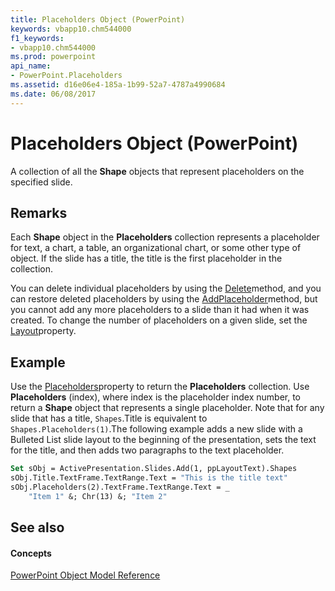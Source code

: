 ```yaml
---
title: Placeholders Object (PowerPoint)
keywords: vbapp10.chm544000
f1_keywords:
- vbapp10.chm544000
ms.prod: powerpoint
api_name:
- PowerPoint.Placeholders
ms.assetid: d16e06e4-185a-1b99-52a7-4787a4990684
ms.date: 06/08/2017
---
```



# Placeholders Object (PowerPoint)

A collection of all the **Shape** objects that represent placeholders on the specified slide.


## Remarks

 Each **Shape** object in the **Placeholders** collection represents a placeholder for text, a chart, a table, an organizational chart, or some other type of object. If the slide has a title, the title is the first placeholder in the collection.

You can delete individual placeholders by using the [Delete](shapenodes-delete-method-powerpoint.md)method, and you can restore deleted placeholders by using the [AddPlaceholder](shapes-addplaceholder-method-powerpoint.md)method, but you cannot add any more placeholders to a slide than it had when it was created. To change the number of placeholders on a given slide, set the [Layout](slide-layout-property-powerpoint.md)property.


## Example

Use the [Placeholders](shapes-placeholders-property-powerpoint.md)property to return the **Placeholders** collection. Use **Placeholders** (index), where index is the placeholder index number, to return a **Shape** object that represents a single placeholder. Note that for any slide that has a title, `Shapes`.Title is equivalent to  `Shapes.Placeholders(1)`.The following example adds a new slide with a Bulleted List slide layout to the beginning of the presentation, sets the text for the title, and then adds two paragraphs to the text placeholder.


```vb
Set sObj = ActivePresentation.Slides.Add(1, ppLayoutText).Shapes
sObj.Title.TextFrame.TextRange.Text = "This is the title text"
sObj.Placeholders(2).TextFrame.TextRange.Text = _
    "Item 1" &; Chr(13) &; "Item 2"
```


## See also


#### Concepts


[PowerPoint Object Model Reference](object-model-powerpoint-vba-reference.md)

